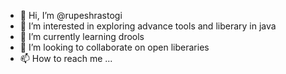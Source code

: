 - 👋 Hi, I’m @rupeshrastogi
- 👀 I’m interested in exploring advance tools and liberary in java
- 🌱 I’m currently learning drools
- 💞️ I’m looking to collaborate on open liberaries
- 📫 How to reach me ...

<!---
rupeshrastogi/rupeshrastogi is a ✨ special ✨ repository because its `README.md` (this file) appears on your GitHub profile.
You can click the Preview link to take a look at your changes.
--->
